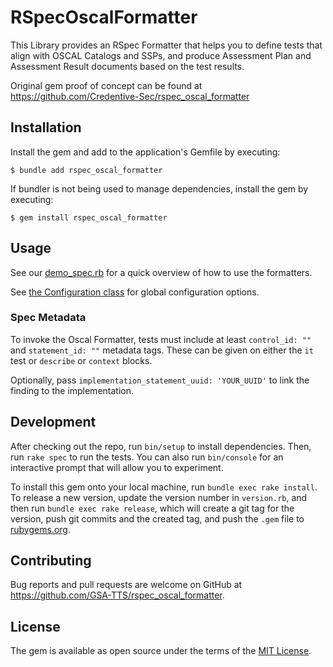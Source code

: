 # RSpecOscalFormatter

This Library provides an RSpec Formatter that helps you to define tests that align with OSCAL Catalogs and SSPs, and produce Assessment Plan and Assessment Result documents based on the test results.

Original gem proof of concept can be found at https://github.com/Credentive-Sec/rspec_oscal_formatter

## Installation

Install the gem and add to the application's Gemfile by executing:

    $ bundle add rspec_oscal_formatter

If bundler is not being used to manage dependencies, install the gem by executing:

    $ gem install rspec_oscal_formatter

## Usage

See our [demo_spec.rb](./examples/demo_spec.rb) for a quick overview of how to use the formatters.

See [the Configuration class](./lib/rspec_oscal_formatter/configuration.rb) for global configuration options.

### Spec Metadata

To invoke the Oscal Formatter, tests must include at least `control_id: ""` and `statement_id: ""` metadata tags. These can be given on either the `it` test or `describe` or `context` blocks.

Optionally, pass `implementation_statement_uuid: 'YOUR_UUID'` to link the finding to the implementation.

## Development

After checking out the repo, run `bin/setup` to install dependencies. Then, run `rake spec` to run the tests. You can also run `bin/console` for an interactive prompt that will allow you to experiment.

To install this gem onto your local machine, run `bundle exec rake install`. To release a new version, update the version number in `version.rb`, and then run `bundle exec rake release`, which will create a git tag for the version, push git commits and the created tag, and push the `.gem` file to [rubygems.org](https://rubygems.org).

## Contributing

Bug reports and pull requests are welcome on GitHub at https://github.com/GSA-TTS/rspec_oscal_formatter.

## License

The gem is available as open source under the terms of the [MIT License](https://opensource.org/licenses/MIT).
